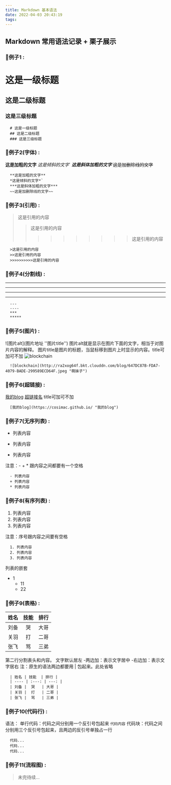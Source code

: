 ```yaml
---
title: Markdown 基本语法
date: 2022-04-03 20:43:19
tags:
---
```


## Markdown 常用语法记录 + 栗子展示

### 🌰例子1 : 
# 这是一级标题
## 这是二级标题
### 这是三级标题

```
  # 这是一级标题
  ## 这是二级标题
  ### 这是三级标题
```

### 🌰例子2(字体) : 
**这是加粗的文字**
*这是倾斜的文字*`
***这是斜体加粗的文字***
~~这是加删除线的文字~~

```
  **这是加粗的文字**
  *这是倾斜的文字*`
  ***这是斜体加粗的文字***
  ~~这是加删除线的文字~~
```

### 🌰例子3(引用) : 
>这是引用的内容
>>这是引用的内容
>>>>>>>>>>这是引用的内容

```
  >这是引用的内容
  >>这是引用的内容
  >>>>>>>>>>这是引用的内容
```

### 🌰例子4(分割线) : 
---
----
***
*****

```
  ---
  ----
  ***
  *****
```

### 🌰例子5(图片) : 
![图片alt](图片地址 ''图片title'')
图片alt就是显示在图片下面的文字，相当于对图片内容的解释。
图片title是图片的标题，当鼠标移到图片上时显示的内容。title可加可不加
![blockchain](http://ra2xog64f.bkt.clouddn.com/blog/647DC87B-FDA7-4079-BADE-299589ECD64F.jpeg "萌妹子")

```
  ![blockchain](http://ra2xog64f.bkt.clouddn.com/blog/647DC87B-FDA7-4079-BADE-299589ECD64F.jpeg "萌妹子")
```

### 🌰例子6(超链接) : 
[我的blog](https://cosimac.github.io/ "我的blog")
[超链接名](超链接地址 "超链接title")
title可加可不加

```
  [我的blog](https://cosimac.github.io/ "我的blog")
```

### 🌰例子7(无序列表) : 
- 列表内容
+ 列表内容
* 列表内容

注意：- + * 跟内容之间都要有一个空格

```
  - 列表内容
  + 列表内容
  * 列表内容
```

### 🌰例子8(有序列表) : 
1. 列表内容
2. 列表内容
3. 列表内容

注意：序号跟内容之间要有空格

```
  1. 列表内容
  2. 列表内容
  3. 列表内容
```
列表的嵌套
- 1
  - 11
  - 22

### 🌰例子9(表格) : 
| 姓名 | 技能  | 排行 |
| ---- | :---: | ---: |
| 刘备 |  哭   | 大哥 |
| 关羽 |  打   | 二哥 |
| 张飞 |  骂   | 三弟 |

第二行分割表头和内容。
文字默认居左
-两边加：表示文字居中
-右边加：表示文字居右
注：原生的语法两边都要用 | 包起来。此处省略

```
  | 姓名 | 技能  | 排行 |
  | ---- | :---: | ---: |
  | 刘备 |  哭   | 大哥 |
  | 关羽 |  打   | 二哥 |
  | 张飞 |  骂   | 三弟 |
```

### 🌰例子10(代码行) : 
语法：
单行代码：代码之间分别用一个反引号包起来
  `代码内容`
代码块：代码之间分别用三个反引号包起来，且两边的反引号单独占一行
````
  代码...
  代码...
  代码...
````

### 🌰例子11(流程图) : 
>未完待续...